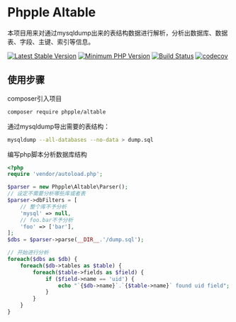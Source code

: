 Phpple Altable
================

本项目用来对通过mysqldump出来的表结构数据进行解析，分析出数据库、数据表、字段、主键、索引等信息。

[![Latest Stable Version](https://img.shields.io/packagist/v/phpple/altable.svg?style=flat-square)](https://packagist.org/packages/phpple/altable)
[![Minimum PHP Version](https://img.shields.io/badge/php-%3E%3D%205.6-8892BF.svg?style=flat-square)](https://php.net/)
[![Build Status](https://img.shields.io/travis/phpple/altable/master.svg?style=flat-square)](https://travis-ci.org/phpple/altable)
[![codecov](https://codecov.io/gh/phpple/altable/branch/master/graph/badge.svg)](https://codecov.io/gh/phpple/altable)

## 使用步骤

composer引入项目
```bash
composer require phpple/altable
```

通过mysqldump导出需要的表结构：
```bash
mysqldump --all-databases --no-data > dump.sql
```


编写php脚本分析数据库结构
```php
<?php
require 'vendor/autoload.php';

$parser = new Phpple\Altable\Parser();
// 设定不需要分析哪些库或者表
$parser->dbFilters = [
    // 整个库不予分析
    'mysql' => null,
    // foo.bar不予分析
    'foo' => ['bar'],
];
$dbs = $parser->parse(__DIR__.'/dump.sql');

// 开始进行分析
foreach($dbs as $db) {
    foreach($db->tables as $table) {
        foreach($table->fields as $field) {
            if ($field->name == 'uid') {
                echo "`{$db->name}`.`{$table->name}` found uid field";
            }
        }
    }
}
```
